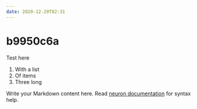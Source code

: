 ```yaml
---
date: 2020-12-20T02:31
---
```


# b9950c6a

Test here
1. With a list
2. Of items
3. Three long

Write your Markdown content here. Read [neuron documentation](https://neuron.zettel.page/2011404.html) for syntax help.

